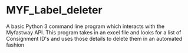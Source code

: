 # MYF_Label_deleter
A basic Python 3 command line program which interacts with the Myfastway API. This program takes in an excel file and looks for a list of Consignment ID's and uses those details to delete them in an automated fashion
